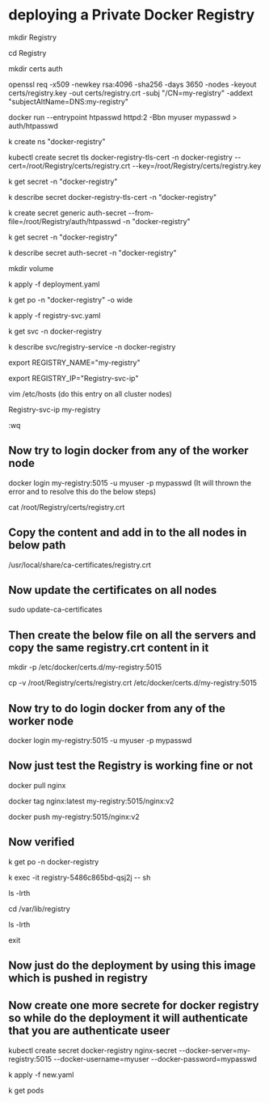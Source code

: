 # deploying a Private Docker Registry

mkdir Registry

cd Registry

mkdir certs auth

openssl req -x509 -newkey rsa:4096 -sha256 -days 3650 -nodes -keyout certs/registry.key -out certs/registry.crt -subj "/CN=my-registry" -addext "subjectAltName=DNS:my-registry"

docker run --entrypoint htpasswd httpd:2 -Bbn myuser mypasswd > auth/htpasswd

k create ns "docker-registry"

kubectl create secret tls docker-registry-tls-cert -n docker-registry --cert=/root/Registry/certs/registry.crt --key=/root/Registry/certs/registry.key

k get secret -n "docker-registry"

k describe secret docker-registry-tls-cert -n "docker-registry"

k create secret generic auth-secret --from-file=/root/Registry/auth/htpasswd -n "docker-registry"

k get secret -n "docker-registry"

k describe secret auth-secret -n "docker-registry"

mkdir volume

k apply -f deployment.yaml

k get po -n "docker-registry" -o wide

k apply -f registry-svc.yaml

k get svc -n docker-registry

k describe svc/registry-service -n docker-registry

export REGISTRY_NAME="my-registry"

export REGISTRY_IP="Registry-svc-ip"

vim /etc/hosts   (do this entry on all cluster nodes)

Registry-svc-ip my-registry

:wq

## Now try to login docker from any of the worker node

docker login my-registry:5015 -u myuser -p mypasswd     (It will thrown the error and to resolve this do the below steps)

cat /root/Registry/certs/registry.crt

## Copy the content and add in to the all nodes in below path

/usr/local/share/ca-certificates/registry.crt

## Now update the certificates on all nodes

sudo update-ca-certificates

## Then create the below file on all the servers and copy the same registry.crt content in it

mkdir -p /etc/docker/certs.d/my-registry:5015

cp -v /root/Registry/certs/registry.crt  /etc/docker/certs.d/my-registry:5015

## Now try to do login docker from any of the worker node

docker login my-registry:5015 -u myuser -p mypasswd

## Now just test the Registry is working fine or not

docker pull nginx

docker tag nginx:latest my-registry:5015/nginx:v2

docker push my-registry:5015/nginx:v2

## Now verified

k get po -n docker-registry

k exec -it registry-5486c865bd-qsj2j  --  sh

ls -lrth

cd /var/lib/registry

ls -lrth

exit

## Now just do the deployment by using this image which is pushed in registry

## Now create one more secrete for docker registry so while do the deployment it will authenticate that you are authenticate useer

kubectl create secret docker-registry nginx-secret --docker-server=my-registry:5015 --docker-username=myuser --docker-password=mypasswd

k apply -f  new.yaml

k get pods
